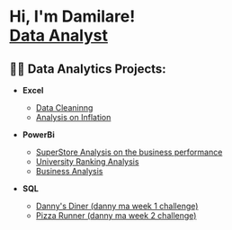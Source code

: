 <h1>Hi, I'm Damilare! <br/><a href="https://github.com/damilareadesina">Data Analyst</a>

<h2>👨‍💻 Data Analytics Projects:</h2>

- <b>Excel</b>
  - [Data Cleaninng](https://github.com/Damilareadesina/Data-Cleaning.git)
  - [Analysis  on  Inflation](https://github.com/Damilareadesina/Descriptive-Analysis-on-Inflation.git) 


- <b>PowerBi</b>
  - [SuperStore Analysis on the business performance](https://github.com/joshmadako/Sentinel-Lab)
  - [University Ranking Analysis](https://github.com/joshmadako/Jwipe.PowerShell)
  - [Business Analysis](https://github.com/joshmadako/AD_PS)
- <b>SQL</b>  
  - [Danny's Diner (danny ma week 1 challenge) ](https://github.com/Damilareadesina/Dannys-Diner.git)
  - [Pizza Runner (danny ma week 2 challenge) ](https://github.com/Damilareadesina/Pizza-Runner.git)

 

